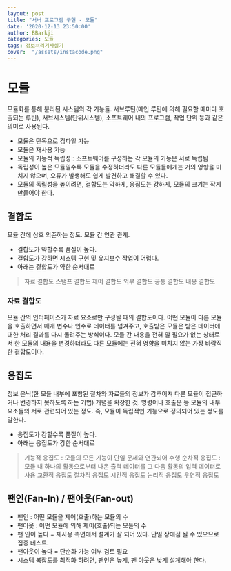 ```yaml
---
layout: post
title: "서버 프로그램 구현 - 모듈"
date: '2020-12-13 23:50:00'
author: BBarkji
categories: 모듈
tags: 정보처리기사실기
cover:  "/assets/instacode.png"
---
```



# 모듈
모듈화를 통해 분리된 시스템의 각 기능들. 서브루틴(메인 루틴에 의해 필요할 때마다 호출되는 루틴), 서브시스템(단위시스템), 소프트웨어 내의 프로그램, 작업 단위 등과 같은 의미로 사용된다.

* 모듈은 단독으로 컴파일 가능
* 모듈은 재사용 가능
* 모듈의 기능적 독립성 : 소프트웨어를 구성하는 각 모듈의 기능은 서로 독립됨
* 독립성이 높은 모듈일수록 모듈을 수정하더라도 다른 모듈들에게는 거의 영향을 미치지 않으며, 오류가 발생해도 쉽게 발견하고 해결할 수 있다.
* 모듈의 독립성을 높이려면, 결합도는 약하게, 응집도는 강하게, 모듈의 크기는 작게 만들어야 한다.



## 결합도
모듈 간에 상호 의존하는 정도. 모듈 간 연관 관계.

* 결합도가 약할수록 품질이 높다.
* 결합도가 강하면 시스템 구현 및 유지보수 작업이 어렵다.
* 아래는 결합도가 약한 순서대로
> 자료 결합도
> 스탬프 결합도
> 제어 결합도
> 외부 결합도
> 공통 결합도
> 내용 결합도

### 자료 결합도
모듈 간의 인터페이스가 자료 요소로만 구성될 때의 결합도이다. 어떤 모듈이 다른 모듈을 호출하면서 매개 변수나 인수로 데이터를 넘겨주고, 호출받은 모듈은 받은 데이터에 대한 처리 결과를 다시 돌려주는 방식이다. 모듈 간 내용을 전혀 알 필요가 없는 상태로서 한 모듈의 내용을 변경하더라도 다른 모듈에는 전혀 영향을 미치지 않는 가장 바람직한 결합도이다.



## 응집도
정보 은닉(한 모듈 내부에 포함된 절차와 자료들의 정보가 감추어져 다른 모듈이 접근하거나 변경하지 못하도록 하는 기법) 개념을 확장한 것. 명령어나 호출문 등 모듈의 내부 요소들의 서로 관련되어 있는 정도. 즉, 모듈이 독립적인 기능으로 정의되어 있는 정도를 말한다.

* 응집도가 강할수록 품질이 높다.
* 아래는 응집도가 강한 순서대로
> 기능적 응집도 : 모듈의 모든 기능이 단일 문제와 연관되어 수행
> 순차적 응집도 : 모듈 내 하나의 활동으로부터 나온 출력 데이터를 그 다음 활동의 입력 데이터로 사용
> 교환적 응집도
> 절차적 응집도
> 시간적 응집도
> 논리적 응집도
> 우연적 응집도



## 팬인(Fan-In) / 팬아웃(Fan-out)
* 팬인 : 어떤 모듈을 제어(호출)하는 모듈의 수
* 팬아웃 : 어떤 모듈에 의해 제어(호출)되는 모듈의 수
* 팬 인이 높다 = 재사용 측면에서 설계가 잘 되어 있다. 단일 장애점 될 수 있으므로 집중 테스트.
* 팬아웃이 높다 = 단순화 가능 여부 검토 필요
* 시스템 복잡도를 최적화 하려면, 팬인은 높게, 팬 아웃은 낮게 설계해야 한다. 
 
